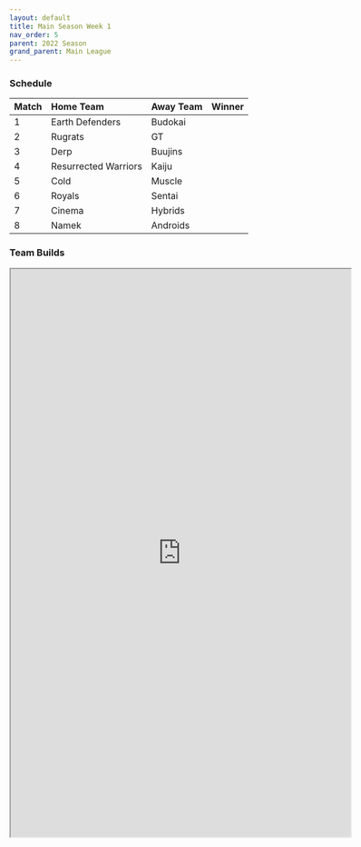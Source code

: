 ```yaml
---
layout: default
title: Main Season Week 1
nav_order: 5
parent: 2022 Season
grand_parent: Main League
---
```

### Schedule

| Match | Home Team            | Away Team | Winner |
|:------|:---------------------|:----------|:-------|
| 1     | Earth Defenders      | Budokai   |        |
| 2     | Rugrats              | GT        |        |
| 3     | Derp                 | Buujins   |        |
| 4     | Resurrected Warriors | Kaiju     |        |
| 5     | Cold                 | Muscle    |        |
| 6     | Royals               | Sentai    |        |
| 7     | Cinema               | Hybrids   |        |
| 8     | Namek                | Androids  |        |

### Team Builds 

<iframe width=600 height=1000 scrolling="yes" src="https://docs.google.com/document/d/e/2PACX-1vQlb4C4c6INhbYjYKtV2TNRVQdqYp2fNdk1vIkTuKoGzyX7vIc7Pv-9G2A8lmsi9CjQL9IYk-ED05kC/pub?embedded=true"></iframe>